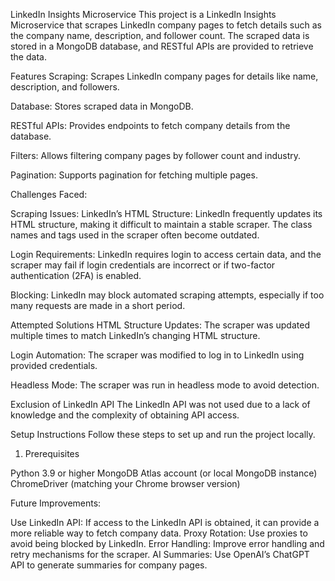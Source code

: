 LinkedIn Insights Microservice
This project is a LinkedIn Insights Microservice that scrapes LinkedIn company pages to fetch details such as the company name, description, and follower count. The scraped data is stored in a MongoDB database, and RESTful APIs are provided to retrieve the data.

Features
Scraping: Scrapes LinkedIn company pages for details like name, description, and followers.

Database: Stores scraped data in MongoDB.

RESTful APIs: Provides endpoints to fetch company details from the database.

Filters: Allows filtering company pages by follower count and industry.

Pagination: Supports pagination for fetching multiple pages.

Challenges Faced:

Scraping Issues:
LinkedIn’s HTML Structure: LinkedIn frequently updates its HTML structure, making it difficult to maintain a stable scraper. The class names and tags used in the scraper often become outdated.

Login Requirements: LinkedIn requires login to access certain data, and the scraper may fail if login credentials are incorrect or if two-factor authentication (2FA) is enabled.

Blocking: LinkedIn may block automated scraping attempts, especially if too many requests are made in a short period.

Attempted Solutions
HTML Structure Updates: The scraper was updated multiple times to match LinkedIn’s changing HTML structure.

Login Automation: The scraper was modified to log in to LinkedIn using provided credentials.

Headless Mode: The scraper was run in headless mode to avoid detection.

Exclusion of LinkedIn API
The LinkedIn API was not used due to a lack of knowledge and the complexity of obtaining API access.

Setup Instructions
Follow these steps to set up and run the project locally.

1. Prerequisites
   
Python 3.9 or higher
MongoDB Atlas account (or local MongoDB instance)
ChromeDriver (matching your Chrome browser version)

Future Improvements:

Use LinkedIn API: If access to the LinkedIn API is obtained, it can provide a more reliable way to fetch company data.
Proxy Rotation: Use proxies to avoid being blocked by LinkedIn.
Error Handling: Improve error handling and retry mechanisms for the scraper.
AI Summaries: Use OpenAI’s ChatGPT API to generate summaries for company pages.
